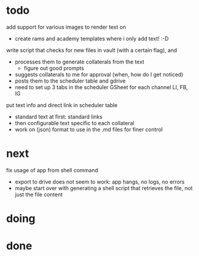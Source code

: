 # todo

add support for various images to render text on
- create rams and academy templates where i only add text! :-D

write script that checks for new files in vault (with a certain flag), and
- processes them to generate collaterals from the text
    - figure out good prompts
- suggests collaterals to me for approval (when, how do I get noticed)
- posts them to the scheduler table and gdrive
- need to set up 3 tabs in the scheduler GSheet for each channel LI, FB, IG

put text info and direct link in scheduler table
- standard text at first: standard links
- then configurable text specific to each collateral
- work on (json) format to use in the .md files for finer control

# next


fix usage of app from shell command 
- export to drive does not seem to work: app hangs, no logs, no errors
- maybe start over with generating a shell script that retrieves the file, not just the file content

# doing


# done